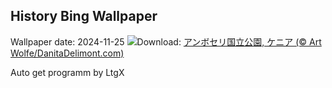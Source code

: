 ## History Bing Wallpaper
Wallpaper date: 2024-11-25
![](https://www.bing.com/th?id=OHR.AmboseliGiraffes_JA-JP2992203136_UHD.jpg&w=1000)Download: [アンボセリ国立公園, ケニア (© Art Wolfe/DanitaDelimont.com)](https://www.bing.com/th?id=OHR.AmboseliGiraffes_JA-JP2992203136_UHD.jpg)

Auto get programm by LtgX
